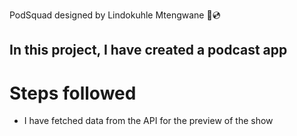 PodSquad designed by Lindokuhle Mtengwane 🎵💿

## In this project, I have created a podcast app

# Steps followed

- I have fetched data from the API for the preview of the show
